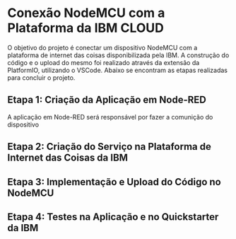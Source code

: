 # Conexão NodeMCU com a Plataforma da IBM CLOUD

O objetivo do projeto é conectar um dispositivo NodeMCU com a plataforma de internet das coisas disponibilizada pela IBM. A construção do código e o upload do mesmo foi realizado através da extensão da PlatformIO, utilizando o VSCode. Abaixo se encontram as etapas realizadas para concluir o projeto.

## Etapa 1: Criação da Aplicação em Node-RED

A aplicação em Node-RED será responsável por fazer a comunição do dispositivo
## Etapa 2: Criação do Serviço na Plataforma de Internet das Coisas da IBM
## Etapa 3: Implementação e Upload do Código no NodeMCU
## Etapa 4: Testes na Aplicação e no Quickstarter da IBM
